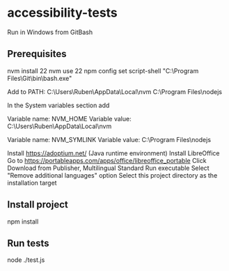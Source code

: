 # accessibility-tests

Run in Windows from GitBash

## Prerequisites

nvm install 22
nvm use 22
npm config set script-shell "C:\\Program Files\\Git\\bin\\bash.exe"

Add to PATH:
C:\Users\Ruben\AppData\Local\nvm
C:\Program Files\nodejs

In the System variables section add

Variable name: NVM_HOME
Variable value: C:\Users\Ruben\AppData\Local\nvm

Variable name: NVM_SYMLINK
Variable value: C:\Program Files\nodejs

Install https://adoptium.net/ (Java runtime environment)
Install LibreOffice
  Go to https://portableapps.com/apps/office/libreoffice_portable
  Click Download from Publisher, Multilingual Standard
  Run executable
  Select "Remove additional languages" option
  Select this project directory as the installation target

## Install project

npm install

## Run tests

node ./test.js

